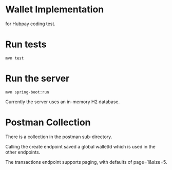 # Wallet Implementation 

for Hubpay coding test.

# Run tests

`mvn test`

# Run the server

`mvn spring-boot:run`

Currently the server uses an in-memory H2 database.

# Postman Collection

There is a collection in the postman sub-directory. 

Calling the create endpoint saved a global walletId which is used in the other endpoints.

The transactions endpoint supports paging, with defaults of page=1&size=5.
